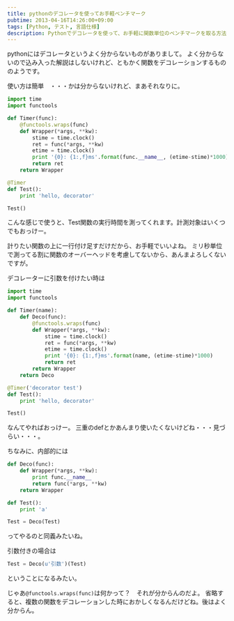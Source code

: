 ```yaml
---
title: pythonのデコレータを使ってお手軽ベンチマーク
pubtime: 2013-04-16T14:26:00+09:00
tags: [Python, テスト, 言語仕様]
description: Pythonでデコレータを使って、お手軽に関数単位のベンチマークを取る方法です。
---
```


pythonにはデコレータというよく分からないものがありまして。
よく分からないので込み入った解説はしないけれど、ともかく関数をデコレーションするもののようです。

使い方は簡単　・・・かは分からないけれど、まあそれなりに。
``` python
import time
import functools

def Timer(func):
	@functools.wraps(func)
	def Wrapper(*args, **kw):
		stime = time.clock()
		ret = func(*args, **kw)
		etime = time.clock()
		print '{0}: {1:,f}ms'.format(func.__name__, (etime-stime)*1000)
		return ret
	return Wrapper

@Timer
def Test():
	print 'hello, decorator'

Test()
```
こんな感じで使うと、Test関数の実行時間を測ってくれます。計測対象はいくつでもおっけー。

計りたい関数の上に一行付け足すだけだから、お手軽でいいよね。
ミリ秒単位で測ってる割に関数のオーバーヘッドを考慮してないから、あんまよろしくないですが。

デコレーターに引数を付けたい時は
``` python
import time
import functools

def Timer(name):
	def Deco(func):
		@functools.wraps(func)
		def Wrapper(*args, **kw):
			stime = time.clock()
			ret = func(*args, **kw)
			etime = time.clock()
			print '{0}: {1:,f}ms'.format(name, (etime-stime)*1000)
			return ret
		return Wrapper
	return Deco

@Timer('decorator test')
def Test():
	print 'hello, decorator'

Test()
```
なんてやればおっけー。
三重のdefとかあんまり使いたくないけどね・・・見づらい・・・。

ちなみに、内部的には
``` python
def Deco(func):
	def Wrapper(*args, **kw):
		print func.__name__
		return func(*args, **kw)
	return Wrapper

def Test():
	print 'a'

Test = Deco(Test)
```
ってやるのと同義みたいね。

引数付きの場合は
``` python
Test = Deco(u'引数')(Test)
```
ということになるみたい。

じゃあ`@functools.wraps(func)`は何かって？　それが分からんのだよ。
省略すると、複数の関数をデコレーションした時におかしくなるんだけどね。後はよく分からん。
